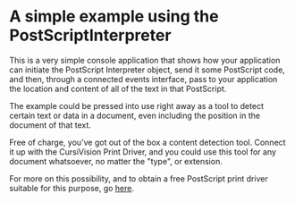 
# A simple example using the PostScriptInterpreter

This is a very simple console application that shows how your application can 
initiate the PostScript Interpreter object, send it some PostScript code, and then,
through a connected events interface, pass to your application the location and 
content of all of the text in that PostScript.

The example could be pressed into use right away as a tool to detect certain
text or data in a document, even including the position in the document of that text.

Free of charge, you've got out of the box a content detection tool. Connect it up 
with the CursiVision Print Driver, and you could use this tool for any document
whatsoever, no matter the "type", or extension.

For more on this possibility, and to obtain a free PostScript print driver suitable for this purpose, go [here](../PostScriptInterpreter/#Note).
